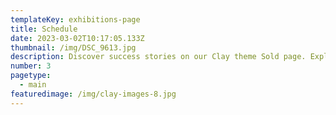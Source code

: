 ```yaml
---
templateKey: exhibitions-page
title: Schedule
date: 2023-03-02T10:17:05.133Z
thumbnail: /img/DSC_9613.jpg
description: Discover success stories on our Clay theme Sold page. Explore our achievements and see how we turn visions into realities.
number: 3
pagetype:
  - main
featuredimage: /img/clay-images-8.jpg
---
```



